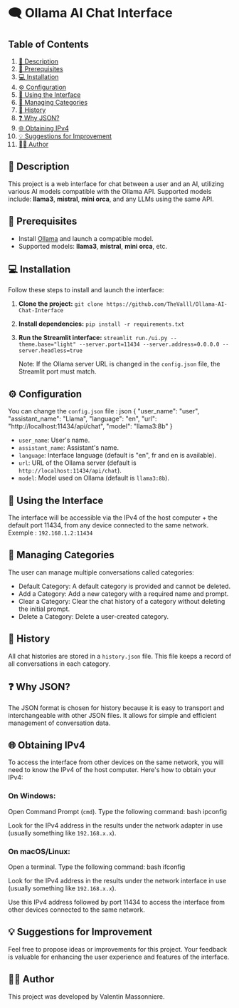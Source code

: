 # 🗨️ Ollama AI Chat Interface

## Table of Contents
1. [📄 Description](#description)
2. [🔧 Prerequisites](#prerequisites)
3. [💻 Installation](#installation)
4. [⚙️ Configuration](#configuration)
5. [🚀 Using the Interface](#using-the-interface)
6. [📂 Managing Categories](#managing-categories)
7. [📝 History](#history)
8. [❓ Why JSON?](#why-json)
9. [🌐 Obtaining IPv4](#obtaining-ipv4)
10. [💡 Suggestions for Improvement](#suggestions-for-improvement)
11. [👨‍💻 Author](#author)

## 📄 Description
This project is a web interface for chat between a user and an AI, utilizing various AI models compatible with the Ollama API. Supported models include: **llama3**, **mistral**, **mini orca**, and any LLMs using the same API.

## 🔧 Prerequisites
- Install [Ollama](https://ollama.com) and launch a compatible model.
- Supported models: **llama3**, **mistral**, **mini orca**, etc.

## 💻 Installation
Follow these steps to install and launch the interface:

1. **Clone the project:**
`git clone https://github.com/TheValll/Ollama-AI-Chat-Interface`

2. **Install dependencies:**
`pip install -r requirements.txt`

3. **Run the Streamlit interface:**
`streamlit run./ui.py --theme.base="light" --server.port=11434 --server.address=0.0.0.0 --server.headless=true`

   Note: If the Ollama server URL is changed in the `config.json` file, the Streamlit port must match.

## ⚙️ Configuration
You can change the `config.json` file :
json { "user_name": "user", "assistant_name": "Llama", "language": "en", "url": "http://localhost:11434/api/chat", "model": "llama3:8b" }

- `user_name`: User's name.
- `assistant_name`: Assistant's name.
- `language`: Interface language (default is "en", fr and en is available).
- `url`: URL of the Ollama server (default is `http://localhost:11434/api/chat`).
- `model`: Model used on Ollama (default is `llama3:8b`).

## 🚀 Using the Interface
The interface will be accessible via the IPv4 of the host computer + the default port 11434, from any device connected to the same network.
Exemple : `192.168.1.2:11434`

## 📂 Managing Categories
The user can manage multiple conversations called categories:

- Default Category: A default category is provided and cannot be deleted.
- Add a Category: Add a new category with a required name and prompt.
- Clear a Category: Clear the chat history of a category without deleting the initial prompt.
- Delete a Category: Delete a user-created category.

## 📝 History
All chat histories are stored in a `history.json` file. This file keeps a record of all conversations in each category.

## ❓ Why JSON?
The JSON format is chosen for history because it is easy to transport and interchangeable with other JSON files. It allows for simple and efficient management of conversation data.

## 🌐 Obtaining IPv4
To access the interface from other devices on the same network, you will need to know the IPv4 of the host computer. Here's how to obtain your IPv4:

### On Windows:
Open Command Prompt (`cmd`).
Type the following command:
bash ipconfig

Look for the IPv4 address in the results under the network adapter in use (usually something like `192.168.x.x`).

### On macOS/Linux:
Open a terminal.
Type the following command:
bash ifconfig

Look for the IPv4 address in the results under the network interface in use (usually something like `192.168.x.x`).

Use this IPv4 address followed by port 11434 to access the interface from other devices connected to the same network.

## 💡 Suggestions for Improvement
Feel free to propose ideas or improvements for this project. Your feedback is valuable for enhancing the user experience and features of the interface.

## 👨‍💻 Author
This project was developed by Valentin Massonniere.

